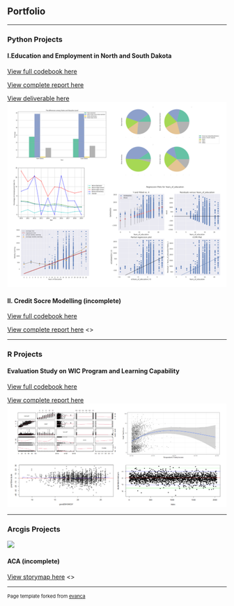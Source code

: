 ## Portfolio

---

### Python Projects
#### I.Education and Employment in North and South Dakota

[View full codebook here](https://colab.research.google.com/drive/1BvZ8xSWt_Q2aOr8qw_fBn3Cnp-LNrMdB?usp=sharing)

[View complete report here](https://sallyxu0106.github.io/pdf/education_and_employment.pdf)

[View deliverable here](https://sallyxu0106.github.io/images/python_project_1_infographic.jpg)
<img src="images/python_project_1.png?raw=true"/>

#### II. Credit Socre Modelling (incomplete)

[View full codebook here]()

[View complete report here]()
<>


---

### R Projects
#### Evaluation Study on WIC Program and Learning Capability

[View full codebook here](https://sallyxu0106.github.io/html/r_project_1.html)

[View complete report here](https://sallyxu0106.github.io/pdf/WIC_evaluation_study.pdf)
<img src="images/r_project_1.png?raw=true"/>


---

### Arcgis Projects

<img src="images/arcgis_projects_1.png?raw=true"/>

#### ACA (incomplete)

[View storymap here]()
<>


---
<p style="font-size:11px">Page template forked from <a href="https://github.com/evanca/quick-portfolio">evanca</a></p>
<!-- Remove above link if you don't want to attibute -->
